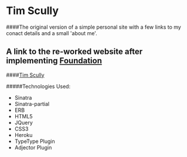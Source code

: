 Tim Scully
========================

####The original version of a simple personal site with a few links to my conact details and a small 'about me'.

####
A link to the re-worked website after implementing [Foundation](http://foundation.zurb.com)
-----------------------------------
####[Tim Scully](http://timscully.com)

#####Technologies Used:

  - Sinatra
  - Sinatra-partial
  - ERB
  - HTML5
  - JQuery
  - CSS3
  - Heroku
  - TypeType Plugin
  - Adjector Plugin